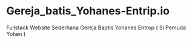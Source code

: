 # Gereja_batis_Yohanes-Entrip.io
Fullstack Website Sederhana Gereja Baptis Yohanes Entrop ( Si Pemuda Yohen )

